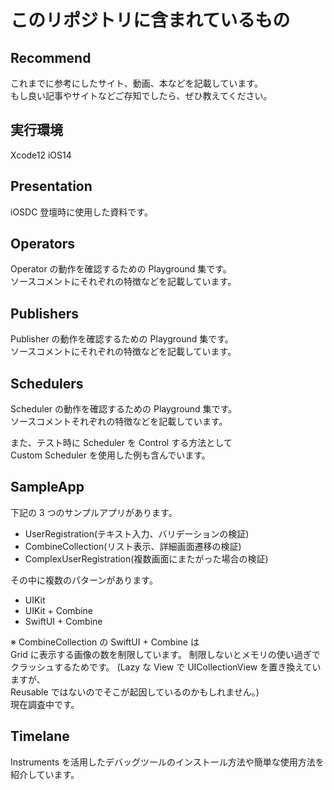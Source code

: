 # このリポジトリに含まれているもの

## Recommend

これまでに参考にしたサイト、動画、本などを記載しています。  
もし良い記事やサイトなどご存知でしたら、ぜひ教えてください。

## 実行環境

Xcode12
iOS14

## Presentation

iOSDC 登壇時に使用した資料です。

## Operators

Operator の動作を確認するための Playground 集です。  
ソースコメントにそれぞれの特徴などを記載しています。

## Publishers

Publisher の動作を確認するための Playground 集です。  
ソースコメントにそれぞれの特徴などを記載しています。

## Schedulers

Scheduler の動作を確認するための Playground 集です。  
ソースコメントそれぞれの特徴などを記載しています。

また、テスト時に Scheduler を Control する方法として  
Custom Scheduler を使用した例も含んでいます。

## SampleApp

下記の 3 つのサンプルアプリがあります。

- UserRegistration(テキスト入力、バリデーションの検証)
- CombineCollection(リスト表示、詳細画面遷移の検証)
- ComplexUserRegistration(複数画面にまたがった場合の検証)

その中に複数のパターンがあります。

- UIKit
- UIKit + Combine
- SwiftUI + Combine

※ CombineCollection の SwiftUI + Combine は  
Grid に表示する画像の数を制限しています。
制限しないとメモリの使い過ぎでクラッシュするためです。
(Lazy な View で UICollectionView を置き換えていますが、  
Reusable ではないのでそこが起因しているのかもしれません。)  
現在調査中です。

## Timelane

Instruments を活用したデバッグツールのインストール方法や簡単な使用方法を紹介しています。
